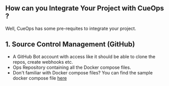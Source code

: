 ## How can you Integrate Your Project with CueOps ?

Well, CueOps has some pre-requites to integrate your project.

## 1. Source Control Management (GitHub)
   - A GitHub Bot account with access like it should be able to clone the repos, create webhooks etc.
   - Ops Repository containing all the Docker compose files.
   - Don't familiar with Docker compose files? You can find the sample docker compose file [here](./docker-compose.yml)
   
   

